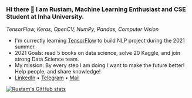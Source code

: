 ### Hi there 👋 I am Rustam, Machine Learning Enthusiast and CSE Student at Inha University.

*TensorFlow, Keras, OpenCV, NumPy, Pandas, Computer Vision*

- I'm currectly learning [TensorFlow](https://www.tensorflow.org/resources/learn-ml) to build NLP project during the 2021 summer.
- 2021 Goals: read <a style="text-decoration: none;" href="https://github.com/Rustam-Z/deep-learning-notes#books"> 5 books on data science</a>, solve 20 Kaggle, and join strong Data Science team.
- My mission: By every step I am doing I want to make the future better! Help people, and share knowledge! 
- [LinkedIn](https://www.linkedin.com/in/Rustam-Z) • [Telegram](https://t.me/rz_zokirov) • <a href="mailto:zokirovrustam202@gmail.com">Mail</a>

<!-- <a href="https://www.linkedin.com/in/Rustam-Z"><img src="https://img.shields.io/badge/-LinkedIn-blue?style=flat-square&logo=Linkedin&logoColor=white"></a>
<a href="https://t.me/rz_zokirov"><img src="https://img.shields.io/badge/-Telegram-2CA5E0?style=flat-square&logo=telegram&logoColor=white"></a>
<a href="mailto:zokirovrustam202@gmail.com"><img src="https://img.shields.io/badge/-Gmail-c14438?style=flat-square&logo=Gmail&logoColor=white"></a>
-->
 
[![Rustam's GitHub stats](https://github-readme-stats.vercel.app/api?username=Rustam-Z&count_private=true&show_icons=true&theme=tokyonight)](https://github.com/anuraghazra/github-readme-stats)

<!-- 
If you are reading this believe me you can achieve big results!
Always remember why you have started. 
If you don’t influence the world, the world will influence you.
-->
